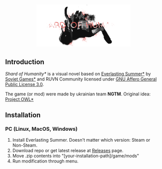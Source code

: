 <h1 align=center>
    <img src="res/img/misc/logo.png" width=60%/>
</h1>

## **Introduction**
_Shard of Humanity*_ is a visual novel based on [Everlasting Summer*](https://store.steampowered.com/app/331470/Everlasting_Summer/) by [Soviet Games*](https://sovietgames.su/?lang=en) and RUVN Community licensed under [GNU Affero General Public License 3.0](LICENSE.md).

The game (or mod) were made by ukrainian team **NGTM**. Original idea: [Project OWL*](https://vk.com/awwixo)

## **Installation**
### PC (Linux, MacOS, Windows)
1. Install Everlasting Summer. Doesn't matter which version: Steam or Non-Steam.
2. Download repo or get latest release at [Releases](https://github.com/nitrogenez/shard-of-humanity/releases) page.
3. Move .zip contents into "[your-installation-path]/game/mods"
4. Run modification through menu.